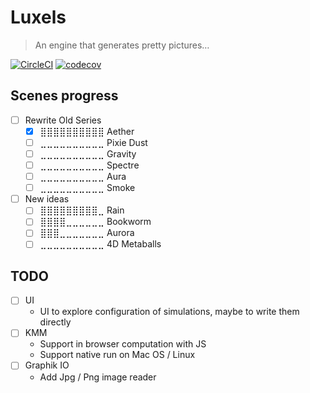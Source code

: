 # Luxels

> An engine that generates pretty pictures…

[![CircleCI](https://dl.circleci.com/status-badge/img/gh/xgouchet/luxel-engine/tree/main.svg?style=shield)](https://dl.circleci.com/status-badge/redirect/gh/xgouchet/luxel-engine/tree/main)
[![codecov](https://codecov.io/github/xgouchet/luxel-engine/graph/badge.svg?token=F62SNXPC6U)](https://codecov.io/github/xgouchet/luxel-engine)


## Scenes progress

- [ ] Rewrite Old Series
  - [x] ⣿⣿⣿⣿⣿⣿⣿⣿⣿⣿ Aether 
  - [ ] ⣀⣀⣀⣀⣀⣀⣀⣀⣀⣀ Pixie Dust
  - [ ] ⣀⣀⣀⣀⣀⣀⣀⣀⣀⣀ Gravity
  - [ ] ⣀⣀⣀⣀⣀⣀⣀⣀⣀⣀ Spectre
  - [ ] ⣀⣀⣀⣀⣀⣀⣀⣀⣀⣀ Aura
  - [ ] ⣀⣀⣀⣀⣀⣀⣀⣀⣀⣀ Smoke

- [ ] New ideas
  - [ ] ⣿⣿⣿⣿⣿⣿⣿⣿⣿⣀ Rain
  - [ ] ⣿⣿⣿⣿⣀⣀⣀⣀⣀⣀ Bookworm
  - [ ] ⣿⣿⣿⣀⣀⣀⣀⣀⣀⣀ Aurora
  - [ ] ⣀⣀⣀⣀⣀⣀⣀⣀⣀⣀ 4D Metaballs

## TODO

- [ ] UI
  - UI to explore configuration of simulations, maybe to write them directly
- [ ] KMM
  - Support in browser computation with JS
  - Support native run on Mac OS / Linux
- [ ] Graphik IO
  - Add Jpg / Png image reader

